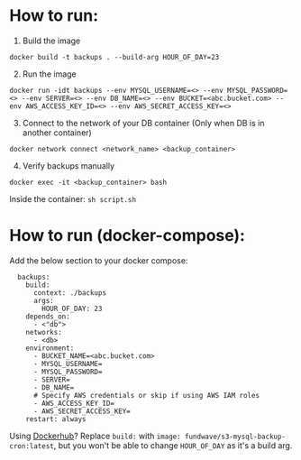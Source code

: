 How to run:
==========

1. Build the image

`docker build -t backups . --build-arg HOUR_OF_DAY=23`

2. Run the image

```
docker run -idt backups --env MYSQL_USERNAME=<> --env MYSQL_PASSWORD=<> --env SERVER=<> --env DB_NAME=<> --env BUCKET=<abc.bucket.com> --env AWS_ACCESS_KEY_ID=<> --env AWS_SECRET_ACCESS_KEY=<>
```

3. Connect to the network of your DB container (Only when DB is in another container)

`docker network connect <network_name> <backup_container>`

4. Verify backups manually

`docker exec -it <backup_container> bash`

Inside the container: `sh script.sh`



How to run (docker-compose):
==========================

Add the below section to your docker compose:

```
  backups:
    build:
      context: ./backups
      args:
        HOUR_OF_DAY: 23
    depends_on:
      - <"db">
    networks:
      - <db>
    environment:
      - BUCKET_NAME=<abc.bucket.com>
      - MYSQL_USERNAME=
      - MYSQL_PASSWORD=
      - SERVER=
      - DB_NAME=
      # Specify AWS credentials or skip if using AWS IAM roles 
      - AWS_ACCESS_KEY_ID=
      - AWS_SECRET_ACCESS_KEY=   
    restart: always
```

Using [Dockerhub](https://hub.docker.com/r/fundwave/s3-mysql-backup-cron)? Replace `build:` with `image: fundwave/s3-mysql-backup-cron:latest`, but you won't be able to change `HOUR_OF_DAY` as it's a build arg.

